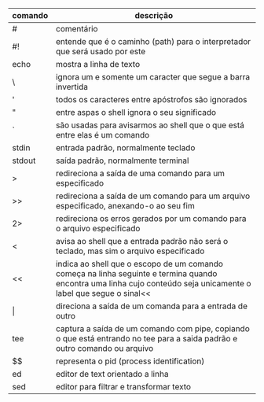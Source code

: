 
| comando | descrição |
|:----|----|
|\#      | comentário
|#!     | entende que é o caminho (path) para o interpretador que será usado por este |script (ex. #!/bin/bash);
| echo  | mostra a linha de texto
|\      | ignora um e somente um caracter que segue a barra invertida
|'      | todos os caracteres entre apóstrofos são ignorados
|"      | entre aspas o shell ignora o seu significado
|\`      | são usadas para avisarmos ao shell que o que está entre elas é um comando
|stdin  | entrada padrão, normalmente teclado
|stdout | saída padrão, normalmente terminal
|\>      | redireciona a saída de uma comando para um especificado
|\>>     | redireciona a saída de um comando para um arquivo especificado, anexando-o ao seu fim
|2>     | redireciona os erros gerados por um comando para o arquivo especificado
|<      | avisa ao shell que a entrada padrão não será o teclado, mas sim o arquivo especificado
|<<     | indica ao shell que o escopo de um comando começa na linha seguinte e termina quando  encontra uma linha cujo conteúdo seja unicamente o label que segue o sinal<<
|\|      | direciona a saída de um comanda para a entrada de outro
|tee   | captura a saída de um comando com pipe, copiando o que está entrando no tee para a saida padrão e outro comando ou arquivo
|\$$     | representa o pid (process identification)
|ed     | editor de text orientado a linha
|sed    | editor para filtrar e transformar texto

  
  
  
  

